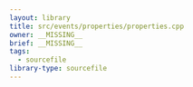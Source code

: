 ```yaml
---
layout: library
title: src/events/properties/properties.cpp
owner: __MISSING__
brief: __MISSING__
tags:
  - sourcefile
library-type: sourcefile
---
```

